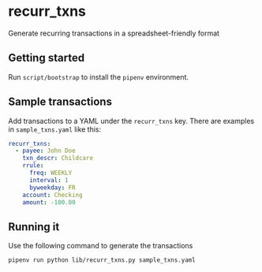 # recurr_txns

Generate recurring transactions in a spreadsheet-friendly format

## Getting started

Run `script/bootstrap` to install the `pipenv` environment.

## Sample transactions

Add transactions to a YAML under the `recurr_txns` key. There are examples in
`sample_txns.yaml` like this:

```yaml
recurr_txns:
  - payee: John Doe
    txn_descr: Childcare
    rrule:
      freq: WEEKLY
      interval: 1
      byweekday: FR
    account: Checking
    amount: -100.00
```

## Running it

Use the following command to generate the transactions

```zsh
pipenv run python lib/recurr_txns.py sample_txns.yaml
```
